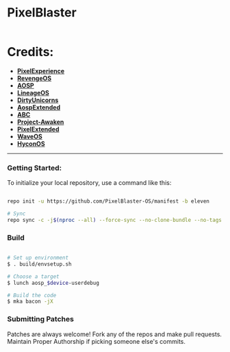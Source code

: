# PixelBlaster #
<img src="">

Credits:
=======
 * [**PixelExperience**](https://github.com/PixelExperience)
 * [**RevengeOS**](https://github.com/RevengeOS)
 * [**AOSP**](https://android.googlesource.com)
 * [**LineageOS**](https://github.com/LineageOS)
 * [**DirtyUnicorns**](https://github.com/dirtyunicorns)
 * [**AospExtended**](https://github.com/AospExtended)
 * [**ABC**](https://github.com/ezio84?tab=repositories)
 * [**Project-Awaken**](https://github.com/Project-Awaken)
 * [**PixelExtended**](https://github.com/PixelExtended)
 * [**WaveOS**](https://github.com/Wave-Project)
 * [**HyconOS**](https://github.com/HyconOS)
-----------------------------------------------------------------------------

### Getting Started: ###

To initialize your local repository, use a command like this:

```bash

repo init -u https://github.com/PixelBlaster-OS/manifest -b eleven

# Sync
repo sync -c -j$(nproc --all) --force-sync --no-clone-bundle --no-tags
```

### Build ###

```bash

# Set up environment
$ . build/envsetup.sh

# Choose a target
$ lunch aosp_$device-userdebug

# Build the code
$ mka bacon -jX
```

### Submitting Patches ###

Patches are always welcome! Fork any of the repos and make pull requests. Maintain Proper Authorship if picking someone else's commits.
